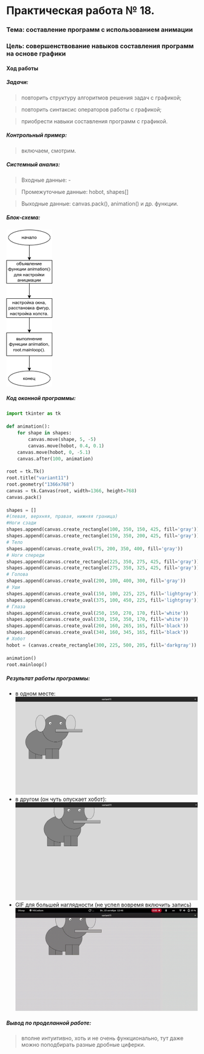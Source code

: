 # Практическая работа № 18. #

### Тема: составление программ с использованием анимации ###

### Цель: совершенствование навыков составления программ на основе графики ###

#### Ход работы ####

##### Задачи: #####

> повторить структуру алгоритмов решения задач с графикой;

> повторить синтаксис операторов работы с графикой;

> приобрести навыки составления программ с графикой.

##### Контрольный пример: #####

> включаем, смотрим.

##### Системный анализ: #####

> Входные данные: - 

> Промежуточные данные: hobot, shapes[]

> Выходные данные: canvas.pack(), animation() и др. функции.

##### Блок-схема: #####

![блок-схема](block.png)

##### Код оконной программы: #####
```python
import tkinter as tk

def animation():
    for shape in shapes:
        canvas.move(shape, 5, -5)
        canvas.move(hobot, 0.4, 0.1)
    canvas.move(hobot, 0, -5.1)
    canvas.after(100, animation)

root = tk.Tk()
root.title("variant11")
root.geometry("1366x768")
canvas = tk.Canvas(root, width=1366, height=768)
canvas.pack()

shapes = []
#(левая, верхняя, правая, нижняя граница)
#Ноги сзади
shapes.append(canvas.create_rectangle(100, 350, 150, 425, fill='gray'))
shapes.append(canvas.create_rectangle(150, 350, 200, 425, fill='gray'))
# Тело
shapes.append(canvas.create_oval(75, 200, 350, 400, fill='gray'))
# Ноги спереди
shapes.append(canvas.create_rectangle(225, 350, 275, 425, fill='gray'))
shapes.append(canvas.create_rectangle(275, 350, 325, 425, fill='gray'))
# Голова
shapes.append(canvas.create_oval(200, 100, 400, 300, fill='gray'))
# Уши
shapes.append(canvas.create_oval(150, 100, 225, 225, fill='lightgray'))
shapes.append(canvas.create_oval(375, 100, 450, 225, fill='lightgray'))
# Глаза
shapes.append(canvas.create_oval(250, 150, 270, 170, fill='white'))
shapes.append(canvas.create_oval(330, 150, 350, 170, fill='white'))
shapes.append(canvas.create_oval(260, 160, 265, 165, fill='black'))
shapes.append(canvas.create_oval(340, 160, 345, 165, fill='black'))
# Хобот
hobot = (canvas.create_rectangle(300, 225, 500, 205, fill='darkgray'))

animation()
root.mainloop()
```
##### Результат работы программы: #####

* в одном месте:
![Снимок1](window1.png)
* в другом (он чуть опускает хобот):
![Window2](window2.png)
* GIF для большей наглядности (не успел вовремя включить запись)
![GIF](slon.gif)
##### Вывод по проделанной работе: #####

> вполне интуитивно, хоть и не очень функционально, тут даже можно поподбирать разные дробные циферки.